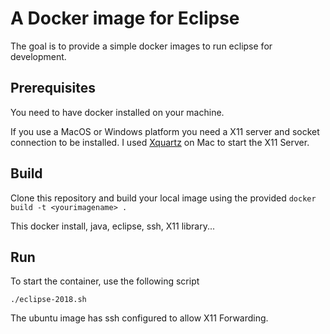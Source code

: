 # A Docker image for Eclipse 

The goal is to provide a simple docker images to run eclipse for development.

## Prerequisites

You need to have docker installed on your machine.

If you use a MacOS or Windows platform you need a X11 server and socket connection to be installed. I used [Xquartz](https://www.xquartz.org/releases/index.html) on Mac to start the X11 Server. 

## Build

Clone this repository and build your local image using the provided `docker build -t <yourimagename> .`

This docker install, java, eclipse, ssh, X11 library...

## Run
To start the container, use the following script
```
./eclipse-2018.sh
```
The ubuntu image has ssh configured to allow X11 Forwarding.
